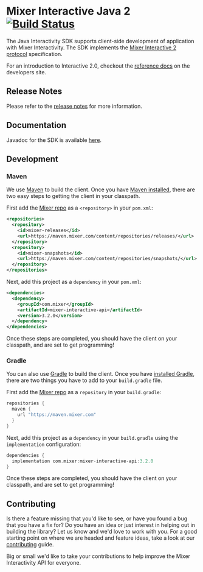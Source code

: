 # Mixer Interactive Java 2 [![Build Status](https://travis-ci.org/mixer/interactive-java.svg?branch=master)](https://travis-ci.org/mixer/interactive-java)

The Java Interactivity SDK supports client-side development of application with Mixer Interactivity. The SDK implements the [Mixer Interactive 2 protocol](https://dev.mixer.com/reference/interactive/protocol/protocol.pdf) specification.

For an introduction to Interactive 2.0, checkout the [reference docs](https://dev.mixer.com/reference/interactive/index.html) on the developers site.

## Release Notes

Please refer to the [release notes](https://github.com/mixer/interactive-java/releases) for more information.

## Documentation

Javadoc for the SDK is available [here](https://mixer.github.io/interactive-java/).

## Development

### Maven

We use [Maven](http://maven.apache.org/) to build the client.  Once you have [Maven installed](http://maven.apache.org/guides/getting-started/maven-in-five-minutes.html), there are two easy steps to getting the
client in your classpath.

First add the [Mixer repo](https://maven.mixer.com) as a `<repository>` in your `pom.xml`:

```xml
<repositories>
  <repository>
    <id>mixer-releases</id>
    <url>https://maven.mixer.com/content/repositories/releases/</url>
  </repository>
  <repository>
    <id>mixer-snapshots</id>
    <url>https://maven.mixer.com/content/repositories/snapshots/</url>
  </repository>
</repositories>
```

Next, add this project as a `dependency` in your `pom.xml`:

```xml
<dependencies>
  <dependency>
    <groupId>com.mixer</groupId>
    <artifactId>mixer-interactive-api</artifactId>
    <version>3.2.0</version>
  </dependency>
</dependencies>
```

Once these steps are completed, you should have the client on your classpath, and are set to get programming!

### Gradle

You can also use [Gradle](https://gradle.org/) to build the client. Once you have [installed Gradle](https://gradle.org/install/), there are two things you have to add to your `build.gradle` file.

First add the [Mixer repo](https://maven.mixer.com) as a `repository` in your `build.gradle`:

```groovy
repositories {
  maven {
    url "https://maven.mixer.com"
  }
}
```

Next, add this project as a `dependency` in your `build.gradle` using the `implementation` configuration:
```groovy
dependencies {
  implementation com.mixer:mixer-interactive-api:3.2.0
}
```

Once these steps are completed, you should have the client on your classpath, and are set to get programming!

## Contributing

Is there a feature missing that you'd like to see, or have you found a bug that you have a fix for? Do you have an idea or just interest in helping out in building the library? Let us know and we'd love to work with you. For a good starting point on where we are headed and feature ideas, take a look at our [contributing](CONTRIBUTING.md) guide.

Big or small we'd like to take your contributions to help improve the Mixer Interactivity API for everyone.
